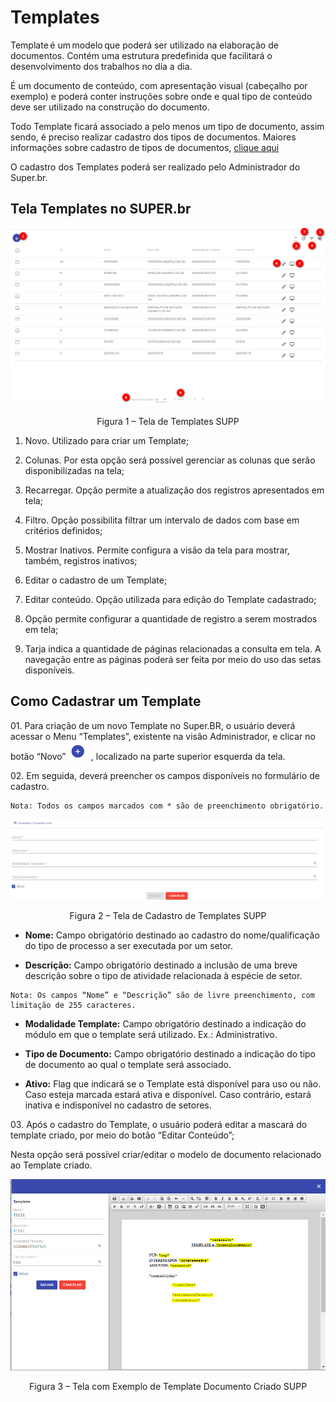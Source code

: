 # Templates

Template é um modelo que poderá ser utilizado na elaboração de documentos. Contém uma estrutura predefinida que facilitará o desenvolvimento dos trabalhos no dia a dia. 

É um documento de conteúdo, com apresentação visual (cabeçalho por exemplo) e poderá conter instruções sobre onde e qual tipo de conteúdo deve ser utilizado na construção do documento. 

Todo Template ficará associado a pelo menos um tipo de documento, assim sendo, é preciso realizar cadastro dos tipos de documentos. Maiores informações sobre cadastro de tipos de documentos, [clique aqui](configuraçao/Especies_de_Documentos.md)

O cadastro dos Templates poderá ser realizado pelo Administrador do Super.br. 
 

## Tela Templates no SUPER.br 


<img src="../../_static/images/Templates - Tela Principal.png"/>
<p style="text-align: center;">Figura 1 – Tela de Templates SUPP</p> 
 

1) Novo. Utilizado para criar um Template; 

2) Colunas. Por esta opção será possível gerenciar as colunas que serão disponibilizadas na tela; 

3) Recarregar. Opção permite a atualização dos registros apresentados em tela;

4) Filtro. Opção possibilita filtrar um intervalo de dados com base em critérios definidos; 

5) Mostrar Inativos. Permite configura a visão da tela para mostrar, também, registros inativos;

6) Editar o cadastro de um Template; 

7) Editar conteúdo. Opção utilizada para edição do Template cadastrado;

8) Opção permite configurar a quantidade de registro a serem mostrados em tela;

9) Tarja indica a quantidade de páginas relacionadas a consulta em tela. A navegação entre as páginas poderá ser feita por meio do uso das setas disponíveis. 
 

## Como Cadastrar um Template 
 
01\. Para criação de um novo Template no Super.BR, o usuário deverá acessar o Menu “Templates”, existente na visão Administrador, e clicar no botão “Novo” <img src="../../_static/images/Botão de Inclusão (+).png" alt="Botão de Inclusão (+)" style="zoom: 50%;" /> , localizado na parte superior esquerda da tela. 
 

02\. Em seguida, deverá preencher os campos disponíveis no formulário de cadastro.

```{note}
Nota: Todos os campos marcados com * são de preenchimento obrigatório. 
```
 
<img src="../../_static/images/Templates - Tela com a Lista de Campos.png"/>
<p style="text-align: center;">Figura 2 – Tela de Cadastro de Templates SUPP</p> 

* **Nome:** Campo obrigatório destinado ao cadastro do nome/qualificação do tipo de processo a ser executada por um setor. 

* **Descrição:** Campo obrigatório destinado a inclusão de uma breve descrição sobre o tipo de atividade relacionada à espécie de setor. 

```{note}
Nota: Os campos “Nome” e “Descrição” são de livre preenchimento, com limitação de 255 caracteres. 
```

* **Modalidade Template:** Campo obrigatório destinado a indicação do módulo em que o template será utilizado. Ex.: Administrativo. 

* **Tipo de Documento:** Campo obrigatório destinado a indicação do tipo de documento ao qual o template será associado. 

* **Ativo:** Flag que indicará se o Template está disponível para uso ou não. Caso esteja marcada estará ativa e disponível. Caso contrário, estará inativa e indisponível no cadastro de setores. 
 
03\. Após o cadastro do Template, o usuário poderá editar a mascará do template criado, por meio do botão “Editar Conteúdo”;

Nesta opção será possível criar/editar o modelo de documento relacionado ao Template criado. 


<img src="../../_static/images/Templates - Tela de exemplo de documento.png"/>
<p style="text-align: center;">Figura 3 – Tela com Exemplo de Template Documento Criado SUPP</p> 

